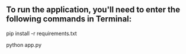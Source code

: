 ## To run the application, you'll need to enter the following commands in Terminal:
pip install -r requirements.txt

python app.py
